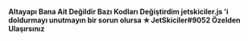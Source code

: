 **Altayapı Bana Ait Değildir Bazı Kodları Değiştirdim jetskiciler.js 'i doldurmayı unutmayın bir sorun olursa**
**✯ JetSkiciler#9052 Özelden Ulaşırsınız**